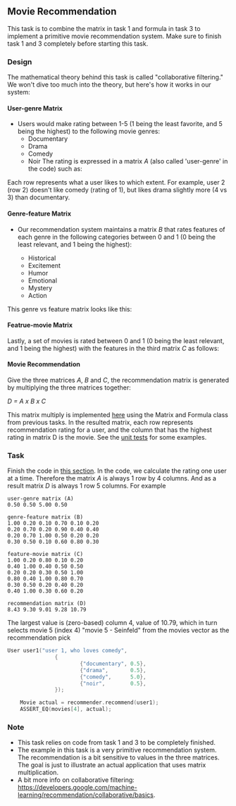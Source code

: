 
##  Movie Recommendation 

This task is to combine the matrix in task 1 and formula in task 3 to implement a primitive movie recommendation system. Make sure to finish task 1 and 3 completely before starting this task.

### Design

The mathematical theory behind this task is called "collaborative filtering." We won't dive too much into the theory, but here's how it works in our system:

#### User-genre Matrix

- Users would make rating between 1-5 (1 being the least favorite, and 5 being the highest) to the following movie genres:
  - Documentary
  - Drama
  - Comedy
  - Noir
The rating is expressed in a matrix *A* (also called 'user-genre' in the code) such as:

Each row represents what a user likes to which extent. For example, user 2 (row 2) doesn't like comedy (rating of 1), but likes drama slightly more (4 vs 3) than documentary.

#### Genre-feature Matrix

- Our recommendation system maintains a matrix *B* that rates features of each genre in the following categories between 0 and 1 (0 being the least relevant, and 1 being the highest):

  - Historical
  - Excitement
  - Humor
  - Emotional
  - Mystery
  - Action

This genre vs feature matrix looks like this:


#### Featrue-movie Matrix

Lastly, a set of movies is rated between 0 and 1 (0 being the least relevant, and 1 being the highest) with the features in the third matrix *C* as follows:


#### Movie Recommendation

Give the three matrices *A*, *B* and *C*, the recommendation matrix is generated by multiplying the three matrices together:

*D = A x B x C*

This matrix multiply is implemented [here](https://github.com/a-teaching-goose/2024-summer-342-hw-2/blob/main/src/task_4/movie_recommender.hpp#L61) using the Matrix and Formula class from previous tasks. In the resulted matrix, each row represents recommendation rating for a user, and the column that has the highest rating in matrix D is the movie. See the [unit tests](https://github.com/a-teaching-goose/2024-summer-342-hw-2/blob/main/test/unit_test_task_4.cpp#L60) for some examples.

### Task

Finish the code in [this section](https://github.com/a-teaching-goose/2024-summer-342-hw-2/blob/main/src/task_4/movie_recommender.hpp#L64). In the code, we calculate the rating one user at a time. Therefore the matrix *A* is always 1 row by 4 columns. And as a result matrix *D* is always 1 row 5 columns. For example

```
user-genre matrix (A)
0.50 0.50 5.00 0.50

genre-feature matrix (B)
1.00 0.20 0.10 0.70 0.10 0.20 
0.20 0.70 0.20 0.90 0.40 0.40 
0.20 0.70 1.00 0.50 0.20 0.20 
0.30 0.50 0.10 0.60 0.80 0.30

feature-movie matrix (C)
1.00 0.20 0.80 0.10 0.20 
0.40 1.00 0.40 0.50 0.50 
0.20 0.20 0.30 0.50 1.00 
0.80 0.40 1.00 0.80 0.70 
0.30 0.50 0.20 0.40 0.20 
0.40 1.00 0.30 0.60 0.20

recommendation matrix (D)
8.43 9.30 9.01 9.28 10.79 
```

The largest value is (zero-based) column 4, value of 10.79, which in turn selects movie 5 (index 4) "movie 5 - Seinfeld" from the movies vector as the recommendation pick
```c++
User user1("user 1, who loves comedy",
               {
                       {"documentary", 0.5},
                       {"drama",       0.5},
                       {"comedy",      5.0},
                       {"noir",        0.5},
               });

    Movie actual = recommender.recommend(user1);
    ASSERT_EQ(movies[4], actual);
```

### Note
- This task relies on code from task 1 and 3 to be completely finished.
- The example in this task is a very primitive recommendation system. The recommendation is a bit sensitive to values in the three matrices. The goal is just to illustrate an actual application that uses matrix multiplication.
- A bit more info on collaborative filtering: https://developers.google.com/machine-learning/recommendation/collaborative/basics.
